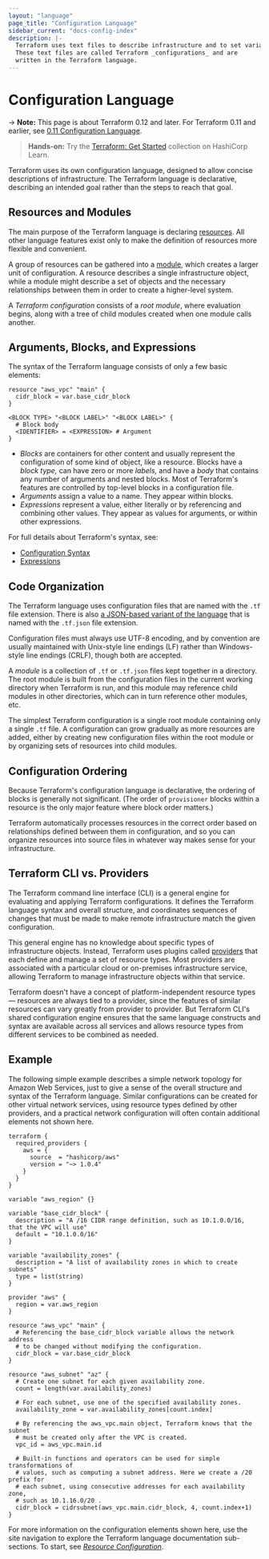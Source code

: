 ```yaml
---
layout: "language"
page_title: "Configuration Language"
sidebar_current: "docs-config-index"
description: |-
  Terraform uses text files to describe infrastructure and to set variables.
  These text files are called Terraform _configurations_ and are
  written in the Terraform language.
---
```


# Configuration Language

-> **Note:** This page is about Terraform 0.12 and later. For Terraform 0.11 and
earlier, see
[0.11 Configuration Language](../configuration-0-11/index.html).

> **Hands-on:** Try the [Terraform: Get Started](https://learn.hashicorp.com/collections/terraform/aws-get-started?utm_source=WEBSITE&utm_medium=WEB_IO&utm_offer=ARTICLE_PAGE&utm_content=DOCS) collection on HashiCorp Learn.

Terraform uses its own configuration language, designed to allow concise
descriptions of infrastructure. The Terraform language is declarative,
describing an intended goal rather than the steps to reach that goal.

## Resources and Modules

The main purpose of the Terraform language is declaring [resources](./resources.html).
All other language features exist only to make the definition of resources
more flexible and convenient.

A group of resources can be gathered into a [module](./modules.html),
which creates a larger unit of configuration. A resource describes a single
infrastructure object, while a module might describe a set of objects and the
necessary relationships between them in order to create a higher-level system.

A _Terraform configuration_ consists of a _root module_, where evaluation
begins, along with a tree of child modules created when one module calls
another.

## Arguments, Blocks, and Expressions

The syntax of the Terraform language consists of only a few basic elements:

```hcl
resource "aws_vpc" "main" {
  cidr_block = var.base_cidr_block
}

<BLOCK TYPE> "<BLOCK LABEL>" "<BLOCK LABEL>" {
  # Block body
  <IDENTIFIER> = <EXPRESSION> # Argument
}
```

- _Blocks_ are containers for other content and usually represent the
  configuration of some kind of object, like a resource. Blocks have a
  _block type,_ can have zero or more _labels,_ and have a _body_ that contains
  any number of arguments and nested blocks. Most of Terraform's features are
  controlled by top-level blocks in a configuration file.
- _Arguments_ assign a value to a name. They appear within blocks.
- _Expressions_ represent a value, either literally or by referencing and
  combining other values. They appear as values for arguments, or within other
  expressions.

For full details about Terraform's syntax, see:

- [Configuration Syntax](./syntax.html)
- [Expressions](./expressions.html)

## Code Organization

The Terraform language uses configuration files that are named with the `.tf`
file extension. There is also [a JSON-based variant of the language](./syntax-json.html)
that is named with the `.tf.json` file extension.

Configuration files must always use UTF-8 encoding, and by convention are
usually maintained with Unix-style line endings (LF) rather than Windows-style
line endings (CRLF), though both are accepted.

A _module_ is a collection of `.tf` or `.tf.json` files kept together in a
directory. The root module is built from the configuration files in the
current working directory when Terraform is run, and this module may reference
child modules in other directories, which can in turn reference other modules,
etc.

The simplest Terraform configuration is a single root module containing only
a single `.tf` file. A configuration can grow gradually as more resources
are added, either by creating new configuration files within the root module
or by organizing sets of resources into child modules.

## Configuration Ordering

Because Terraform's configuration language is declarative, the ordering of
blocks is generally not significant. (The order of `provisioner` blocks within a
resource is the only major feature where block order matters.)

Terraform automatically processes resources in the correct order based on
relationships defined between them in configuration, and so you can organize
resources into source files in whatever way makes sense for your infrastructure.

## Terraform CLI vs. Providers

The Terraform command line interface (CLI) is a general engine for evaluating
and applying Terraform configurations. It defines the Terraform language syntax
and overall structure, and coordinates sequences of changes that must be made to
make remote infrastructure match the given configuration.

This general engine has no knowledge about specific types of infrastructure
objects. Instead, Terraform uses plugins called
[providers](./providers.html) that each define and manage a
set of resource types. Most providers are associated with a particular cloud or
on-premises infrastructure service, allowing Terraform to manage infrastructure
objects within that service.

Terraform doesn't have a concept of platform-independent resource types
— resources are always tied to a provider, since the features of similar
resources can vary greatly from provider to provider. But Terraform CLI's shared
configuration engine ensures that the same language constructs and syntax are
available across all services and allows resource types from different services
to be combined as needed.

## Example

The following simple example describes a simple network topology for Amazon Web
Services, just to give a sense of the overall structure and syntax of the
Terraform language. Similar configurations can be created for other virtual
network services, using resource types defined by other providers, and a
practical network configuration will often contain additional elements not
shown here.

```hcl
terraform {
  required_providers {
    aws = {
      source  = "hashicorp/aws"
      version = "~> 1.0.4"
    }
  }
}

variable "aws_region" {}

variable "base_cidr_block" {
  description = "A /16 CIDR range definition, such as 10.1.0.0/16, that the VPC will use"
  default = "10.1.0.0/16"
}

variable "availability_zones" {
  description = "A list of availability zones in which to create subnets"
  type = list(string)
}

provider "aws" {
  region = var.aws_region
}

resource "aws_vpc" "main" {
  # Referencing the base_cidr_block variable allows the network address
  # to be changed without modifying the configuration.
  cidr_block = var.base_cidr_block
}

resource "aws_subnet" "az" {
  # Create one subnet for each given availability zone.
  count = length(var.availability_zones)

  # For each subnet, use one of the specified availability zones.
  availability_zone = var.availability_zones[count.index]

  # By referencing the aws_vpc.main object, Terraform knows that the subnet
  # must be created only after the VPC is created.
  vpc_id = aws_vpc.main.id

  # Built-in functions and operators can be used for simple transformations of
  # values, such as computing a subnet address. Here we create a /20 prefix for
  # each subnet, using consecutive addresses for each availability zone,
  # such as 10.1.16.0/20 .
  cidr_block = cidrsubnet(aws_vpc.main.cidr_block, 4, count.index+1)
}
```

For more information on the configuration elements shown here, use the
site navigation to explore the Terraform language documentation sub-sections.
To start, see [_Resource Configuration_](./resources.html).
